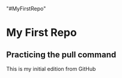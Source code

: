 "#MyFirstRepo" 
# My First Repo
## Practicing the pull command
This is my initial edition from GitHub
